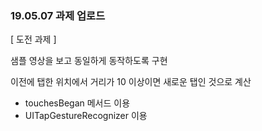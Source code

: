 <h3> 19.05.07 과제 업로드 </h3>

[ 도전 과제 ]

샘플 영상을 보고 동일하게 동작하도록 구현

이전에 탭한 위치에서 거리가 10 이상이면 새로운 탭인 것으로 계산

- touchesBegan 메서드 이용
- UITapGestureRecognizer 이용

  

